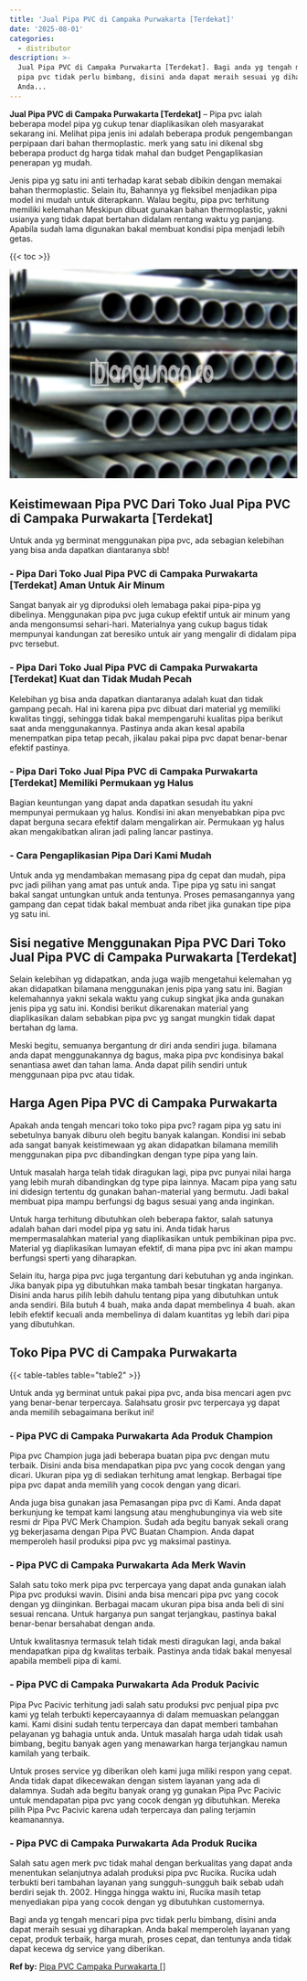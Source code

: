 ```yaml
---
title: 'Jual Pipa PVC di Campaka Purwakarta [Terdekat]'
date: '2025-08-01'
categories:
  - distributor
description: >-
  Jual Pipa PVC di Campaka Purwakarta [Terdekat]. Bagi anda yg tengah mencari
  pipa pvc tidak perlu bimbang, disini anda dapat meraih sesuai yg diharapkan.
  Anda...
---
```


**Jual Pipa PVC di Campaka Purwakarta \[Terdekat\]** – Pipa pvc ialah beberapa model pipa yg cukup tenar diaplikasikan oleh masyarakat sekarang ini. Melihat pipa jenis ini adalah beberapa produk pengembangan perpipaan dari bahan thermoplastic. merk yang satu ini dikenal sbg beberapa product dg harga tidak mahal dan budget Pengaplikasian penerapan yg mudah.

Jenis pipa yg satu ini anti terhadap karat sebab dibikin dengan memakai bahan thermoplastic. Selain itu, Bahannya yg fleksibel menjadikan pipa model ini mudah untuk diterapkann. Walau begitu, pipa pvc terhitung memiliki kelemahan Meskipun dibuat gunakan bahan thermoplastic, yakni usianya yang tidak dapat bertahan didalam rentang waktu yg panjang. Apabila sudah lama digunakan bakal membuat kondisi pipa menjadi lebih getas.

{{< toc >}}

![Jual Pipa PVC di Campaka Purwakarta [Terdekat]](/images/jaul-pipa-pvc-43.png)

## Keistimewaan Pipa PVC Dari Toko Jual Pipa PVC di Campaka Purwakarta \[Terdekat\]

Untuk anda yg berminat menggunakan pipa pvc, ada sebagian kelebihan yang bisa anda dapatkan diantaranya sbb!

### \- Pipa Dari Toko Jual Pipa PVC di Campaka Purwakarta \[Terdekat\] Aman Untuk Air Minum

Sangat banyak air yg diproduksi oleh lemabaga pakai pipa-pipa yg dibelinya. Menggunakan pipa pvc juga cukup efektif untuk air minum yang anda mengonsumsi sehari-hari. Materialnya yang cukup bagus tidak mempunyai kandungan zat beresiko untuk air yang mengalir di didalam pipa pvc tersebut.

### \- Pipa Dari Toko Jual Pipa PVC di Campaka Purwakarta \[Terdekat\] Kuat dan Tidak Mudah Pecah

Kelebihan yg bisa anda dapatkan diantaranya adalah kuat dan tidak gampang pecah. Hal ini karena pipa pvc dibuat dari material yg memiliki kwalitas tinggi, sehingga tidak bakal mempengaruhi kualitas pipa berikut saat anda menggunakannya. Pastinya anda akan kesal apabila menempatkan pipa tetap pecah, jikalau pakai pipa pvc dapat benar-benar efektif pastinya.

### \- Pipa Dari Toko Jual Pipa PVC di Campaka Purwakarta \[Terdekat\] Memiliki Permukaan yg Halus

Bagian keuntungan yang dapat anda dapatkan sesudah itu yakni mempunyai permukaan yg halus. Kondisi ini akan menyebabkan pipa pvc dapat berguna secara efektif dalam mengalirkan air. Permukaan yg halus akan mengakibatkan aliran jadi paling lancar pastinya.

### \- Cara Pengaplikasian Pipa Dari Kami Mudah

Untuk anda yg mendambakan memasang pipa dg cepat dan mudah, pipa pvc jadi pilihan yang amat pas untuk anda. Tipe pipa yg satu ini sangat bakal sangat untungkan untuk anda tentunya. Proses pemasangannya yang gampang dan cepat tidak bakal membuat anda ribet jika gunakan tipe pipa yg satu ini.

## Sisi negative Menggunakan Pipa PVC Dari Toko Jual Pipa PVC di Campaka Purwakarta \[Terdekat\]

Selain kelebihan yg didapatkan, anda juga wajib mengetahui kelemahan yg akan didapatkan bilamana menggunakan jenis pipa yang satu ini. Bagian kelemahannya yakni sekala waktu yang cukup singkat jika anda gunakan jenis pipa yg satu ini. Kondisi berikut dikarenakan material yang diaplikasikan dalam sebabkan pipa pvc yg sangat mungkin tidak dapat bertahan dg lama.

Meski begitu, semuanya bergantung dr diri anda sendiri juga. bilamana anda dapat menggunakannya dg bagus, maka pipa pvc kondisinya bakal senantiasa awet dan tahan lama. Anda dapat pilih sendiri untuk menggunaan pipa pvc atau tidak.

## Harga Agen Pipa PVC di Campaka Purwakarta

Apakah anda tengah mencari toko toko pipa pvc? ragam pipa yg satu ini sebetulnya banyak diburu oleh begitu banyak kalangan. Kondisi ini sebab ada sangat banyak keistimewaan yg akan didapatkan bilamana memilih menggunakan pipa pvc dibandingkan dengan type pipa yang lain.

Untuk masalah harga telah tidak diragukan lagi, pipa pvc punyai nilai harga yang lebih murah dibandingkan dg type pipa lainnya. Macam pipa yang satu ini didesign tertentu dg gunakan bahan-material yang bermutu. Jadi bakal membuat pipa mampu berfungsi dg bagus sesuai yang anda inginkan.

Untuk harga terhitung dibutuhkan oleh beberapa faktor, salah satunya adalah bahan dari model pipa yg satu ini. Anda tidak harus mempermasalahkan material yang diaplikasikan untuk pembikinan pipa pvc. Material yg diaplikasikan lumayan efektif, di mana pipa pvc ini akan mampu berfungsi sperti yang diharapkan.

Selain itu, harga pipa pvc juga tergantung dari kebutuhan yg anda inginkan. Jika banyak pipa yg dibutuhkan maka tambah besar tingkatan harganya. Disini anda harus pilih lebih dahulu tentang pipa yang dibutuhkan untuk anda sendiri. Bila butuh 4 buah, maka anda dapat membelinya 4 buah. akan lebih efektif kecuali anda membelinya di dalam kuantitas yg lebih dari pipa yang dibutuhkan.

## Toko Pipa PVC di Campaka Purwakarta

{{< table-tables table="table2" >}}

Untuk anda yg berminat untuk pakai pipa pvc, anda bisa mencari agen pvc yang benar-benar terpercaya. Salahsatu grosir pvc terpercaya yg dapat anda memilih sebagaimana berikut ini!

### \- Pipa PVC di Campaka Purwakarta Ada Produk Champion

Pipa pvc Champion juga jadi beberapa buatan pipa pvc dengan mutu terbaik. Disini anda bisa mendapatkan pipa pvc yang cocok dengan yang dicari. Ukuran pipa yg di sediakan terhitung amat lengkap. Berbagai tipe pipa pvc dapat anda memilih yang cocok dengan yang dicari.

Anda juga bisa gunakan jasa Pemasangan pipa pvc di Kami. Anda dapat berkunjung ke tempat kami langsung atau menghubunginya via web site resmi dr Pipa PVC Merk Champion. Sudah ada begitu banyak sekali orang yg bekerjasama dengan Pipa PVC Buatan Champion. Anda dapat memperoleh hasil produksi pipa pvc yg maksimal pastinya.

### \- Pipa PVC di Campaka Purwakarta Ada Merk Wavin

Salah satu toko merk pipa pvc terpercaya yang dapat anda gunakan ialah Pipa pvc produksi wavin. Disini anda bisa mencari pipa pvc yang cocok dengan yg diinginkan. Berbagai macam ukuran pipa bisa anda beli di sini sesuai rencana. Untuk harganya pun sangat terjangkau, pastinya bakal benar-benar bersahabat dengan anda.

Untuk kwalitasnya termasuk telah tidak mesti diragukan lagi, anda bakal mendapatkan pipa dg kwalitas terbaik. Pastinya anda tidak bakal menyesal apabila membeli pipa di kami.

### \- Pipa PVC di Campaka Purwakarta Ada Produk Pacivic

Pipa Pvc Pacivic terhitung jadi salah satu produksi pvc penjual pipa pvc kami yg telah terbukti kepercayaannya di dalam memuaskan pelanggan kami. Kami disini sudah tentu terpercaya dan dapat memberi tambahan pelayanan yg bahagia untuk anda. Untuk masalah harga udah tidak usah bimbang, begitu banyak agen yang menawarkan harga terjangkau namun kamilah yang terbaik.

Untuk proses service yg diberikan oleh kami juga miliki respon yang cepat. Anda tidak dapat dikecewakan dengan sistem layanan yang ada di dalamnya. Sudah ada begitu banyak orang yg gunakan Pipa Pvc Pacivic untuk mendapatan pipa pvc yang cocok dengan yg dibutuhkan. Mereka pilih Pipa Pvc Pacivic karena udah terpercaya dan paling terjamin keamanannya.

### \- Pipa PVC di Campaka Purwakarta Ada Produk Rucika

Salah satu agen merk pvc tidak mahal dengan berkualitas yang dapat anda menentukan selanjutnya adalah produksi pipa pvc Rucika. Rucika udah terbukti beri tambahan layanan yang sungguh-sungguh baik sebab udah berdiri sejak th. 2002. Hingga hingga waktu ini, Rucika masih tetap menyediakan pipa yang cocok dengan yg dibutuhkan customernya.

Bagi anda yg tengah mencari pipa pvc tidak perlu bimbang, disini anda dapat meraih sesuai yg diharapkan. Anda bakal memperoleh layanan yang cepat, produk terbaik, harga murah, proses cepat, dan tentunya anda tidak dapat kecewa dg service yang diberikan.

**Ref by:** [Pipa PVC Campaka Purwakarta []](https://id.wikipedia.org/wiki/Pipa)
